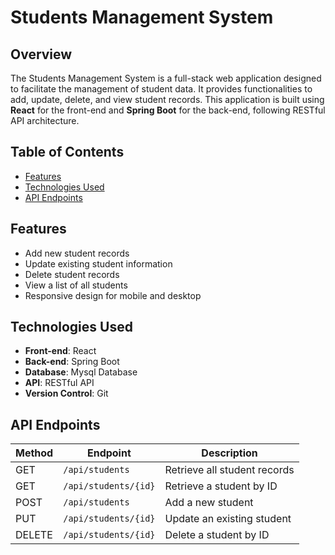 # Students Management System

## Overview
The Students Management System is a full-stack web application designed to facilitate the management of student data.
It provides functionalities to add, update, delete, and view student records. 
This application is built using **React** for the front-end and **Spring Boot** for the back-end, following RESTful API architecture.

## Table of Contents
- [Features](#features)
- [Technologies Used](#technologies-used)
- [API Endpoints](#api-endpoints)
  
## Features
- Add new student records
- Update existing student information
- Delete student records
- View a list of all students
- Responsive design for mobile and desktop

## Technologies Used
- **Front-end**: React
- **Back-end**: Spring Boot
- **Database**: Mysql Database 
- **API**: RESTful API
- **Version Control**: Git

## API Endpoints

| Method | Endpoint                | Description                         |
|--------|-------------------------|-------------------------------------|
| GET    | `/api/students`        | Retrieve all student records       |
| GET    | `/api/students/{id}`   | Retrieve a student by ID           |
| POST   | `/api/students`        | Add a new student                  |
| PUT    | `/api/students/{id}`   | Update an existing student         |
| DELETE | `/api/students/{id}`   | Delete a student by ID             |
